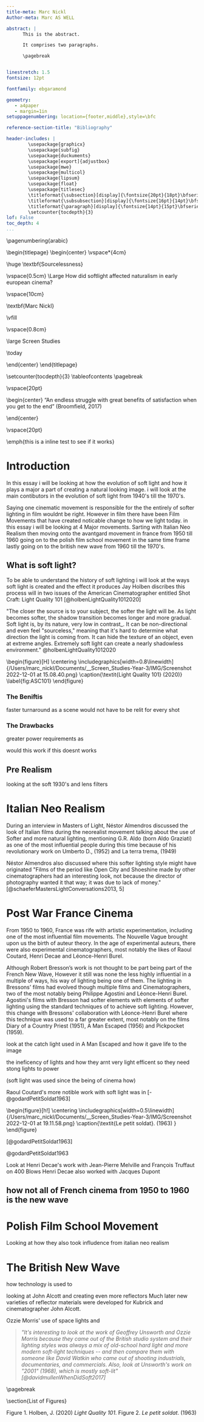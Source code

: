 ```yaml
---
title-meta: Marc Nickl
Author-meta: Marc AS WELL

abstract: |
      This is the abstract.

      It comprises two paragraphs.

      \pagebreak


linestretch: 1.5
fontsize: 12pt

fontfamily: ebgaramond

geometry:
   - a4paper
   - margin=1in
setuppagenumbering: location={footer,middle},style=\bfc

reference-section-title: "Bibliography"

header-includes: |
        \usepackage{graphicx}
        \usepackage{subfig}
        \usepackage{duckuments}
        \usepackage[export]{adjustbox}
        \usepackage{mwe}
        \usepackage{multicol}
        \usepackage{lipsum}
        \usepackage{float}
        \usepackage{titlesec}
        \titleformat{\subsection}[display]{\fontsize{20pt}{18pt}\bfseries}{}{5pt}{}
        \titleformat{\subsubsection}[display]{\fontsize{16pt}{14pt}\bfseries}{}{5pt}{}
        \titleformat{\paragraph}[display]{\fontsize{14pt}{15pt}\bfseries}{}{5pt}{}
        \setcounter{tocdepth}{3}
lof: False
toc_depth: 4
...
```



\pagenumbering{arabic}



\begin{titlepage}
    \begin{center}
        \vspace*{4cm}

  \huge
        \textbf{Sourcelessness}

 \vspace{0.5cm}
        \Large
    How did softlight affected naturalism in early european cinema?



   \vspace{10cm}

\textbf{Marc Nickl}

\vfill


 \vspace{0.8cm}

   \large
        Screen Studies

\today

 \end{center}
\end{titlepage}


\setcounter{tocdepth}{3}
\tableofcontents
\pagebreak

\vspace{20pt}

\begin{center}
“An endless struggle with great benefits of satisfaction when you get to the end” (Broomfield, 2017)

\end{center}

\vspace{20pt}


\emph{this is a inline test to see if it works}


# Introduction
In this essay i will be looking at how the evolution of soft light and how it plays a major a part of creating a natural looking image. i will look at the main contibutors in the evolution of soft light from 1940's till the 1970's.

Saying one cinematic movement is responsible for the the entirely of softer lighting in film wouldnt be right. However in film there have been Film Movements that have created noticable change to how we light today. in this essay i will be looking at 4 Major movements. Sarting with Italian Neo Realism then moving onto the avantgard movement in france from 1950 till 1960 going on to the polish film school movement in the same time frame lastly going on to the british new wave from 1960 till the 1970's.


## What is soft light?
To be able to understand the history of soft lighting i will look at the ways soft light is created and the effect it produces Jay Holben discribes this process will in two issues of the American Cinematographer entitled Shot Craft: Light Quality 101 [@holbenLightQuality1012020]


"The closer the source is to your subject, the softer the light will be. As light becomes softer, the shadow transition becomes longer and more gradual. Soft light is, by its nature, very low in contrast_. It can be non-directional and even feel "sourceless," meaning that it's hard to determine what direction the light is coming from. It can hide the texture of an object, even at extreme angles. Extremely soft light can create a nearly shadowless environment." @holbenLightQuality1012020

\begin{figure}[H]
    \centering
\includegraphics[width=0.8\linewidth]{/Users/marc_nickl/Documents/__Screen_Studies-Year-3/IMG/Screenshot 2022-12-01 at 15.08.40.png}
\caption{\textit{Light Quality 101} (2020)}
    \label{fig:ASC101}
\end{figure}



### The Beniftis
faster turnaround as a scene would not have to be relit for every shot



### The Drawbacks
greater power requirements as

would this work if this doesnt works


## Pre Realism
looking at the soft 1930's and lens filters


# Italian Neo Realism
During an interview in Masters of Light, Néstor Almendros discussed the look of Italian films during the neorealist movement talking about the use of Softer and more natural lighting, mentioning G.R. Aldo (born Aldo Graziati) as one of the most influential people during this time because of his revolutionary work on Umberto D., (1952) and La terra trema, (1949)

Néstor Almendros also discussed where this softer lighting style might have originated "Films of the period like Open City and Shoeshine made by other cinematographers had an interesting look, not because the director of photography wanted it that way; it was due to lack of money." [@schaeferMastersLightConversations2013, 5]






# Post War France Cinema

From 1950 to 1960, France was rife with artistic experimentation, including one of the most influential film movements. The Nouvelle Vague brought upon us the birth of auteur theory. In the age of experimental auteurs, there were also experimental cinematographers, most notably the likes of Raoul Coutard, Henri Decae and Léonce-Henri Burel.

Although Robert Bresson’s work is not thought to be part being part of the French New Wave, However it still was none the less highly influential in a multiple of ways, his way of lighting being one of them. The lighting in Bressons' films had evolved though multiple films and Cinematographers, two of the most notably being Philippe Agostini and Léonce-Henri Burel. Agostini's films with Bresson had softer elements with elements of softer lighting using the standard techniques of to achieve soft lighting. However, this change with Bressons' collaboration with Léonce-Henri Burel where this technique was used to a far greater extent, most notably on the films Diary of a Country Priest (1951), A Man Escaped (1956) and Pickpocket (1959).

look at the catch light used in A Man Escaped and how it gave life to the image

the ineficency of lights and how they arnt very light efficent so they need stong lights to power

(soft light was used since the being of cinema how)


Raoul Coutard's more notible work with soft light was in [-@godardPetitSoldat1963]

  \begin{figure}[h!]
        \centering
        \includegraphics[width=0.5\linewidth]{/Users/marc_nickl/Documents/__Screen_Studies-Year-3/IMG/Screenshot 2022-12-01 at 19.11.58.png}
        \caption{\textit{Le petit soldat}. (1963) }
    \end{figure}


[@godardPetitSoldat1963]

@godardPetitSoldat1963

Look at Henri Decae's work with Jean-Pierre Melville and François Truffaut on 400 Blows
Henri Decae also worked with Jacques Dupont




## how not all of French cinema from 1950 to 1960 is the new wave






# Polish Film School Movement
Looking at how they also took infludence from italian neo realism



# The British New Wave
how technology is used to

looking at John Alcott and creating even more reflectors  Much later new varieties of reflector materials were developed for Kubrick and cinematographer John Alcott.

Ozzie Morris' use of space lights and

> _"It's interesting to look at the work of Geoffrey Unsworth and Ozzie Morris because they came out of the British studio system and their lighting styles was always a mix of old-school hard light and more modern soft-light techniques -- and then compare them with someone like David Watkin who came out of shooting industrials, documentaries, and commercials. Also, look at Unsworth's work on "2001" (1968), which is mostly soft-lit" [@davidmullenWhenDidSoft2017]_





\pagebreak


\section{List of Figures}

Figure 1. Holben, J. (2020) _Light Quality 101_.
Figure 2. _Le petit soldat_. (1963)
